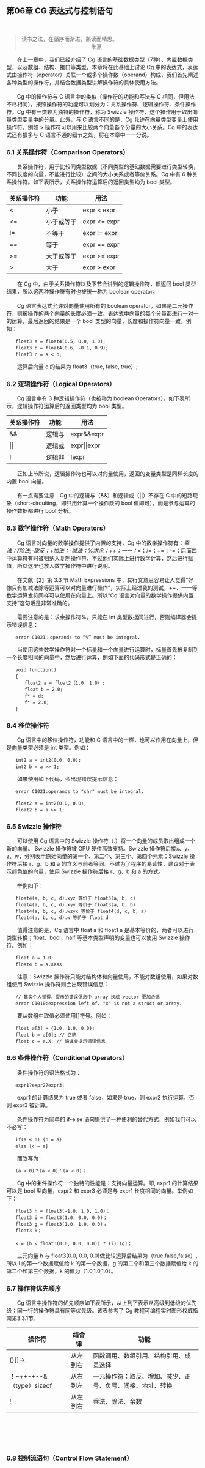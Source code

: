 ## 第06章  CG 表达式与控制语句
<br>

> 读书之法，在循序而渐进，熟读而精思。<br>
　　　　　　　　　　------ 朱熹

　　在上一章中，我们已经介绍了 Cg 语言的基础数据类型（7种）、内置数据类型，以及数组、结构、接口等类型，本章将在此基础上讨论 Cg 中的表达式，表达式由操作符（operator）关联一个或多个操作数（operand）构成，我们首先阐述各种类型的操作符，并结合数据类型讲解操作符的具体使用方法。
<br><br>
　　Cg 中的操作符与 C 语言中的类似（操作符的功能和写法与 C 相同，但用法不尽相同），按照操作符的功能可以划分为：关系操作符、逻辑操作符、条件操作符。Cg 中有一类较为独特的操作符，称为 Swizzle 操作符，这个操作用于取出向量类型变量中的分量。此外，与 C 语言不同的是，Cg 允许在向量类型变量上使用操作符，例如 > 操作符可以用来比较两个向量各个分量的大小关系。Cg 中的表达式还有狠多与 C 语言不通的细节之处，将在本章中一一分说。

### 6.1 关系操作符（Comparison Operators）

　　关系操作符，用于比较同类型数据（不同类型的基础数据需要进行类型转换，不同长度的向量，不能进行比较）之间的大小关系或者等价关系。Cg 中有 6 种关系操作符。如下表所示，关系操作符运算后的返回类型均为 bool 类型。

关系操作符 | 功能 | 用法
---- | --- | ---
< | 小于 | expr < expr
<= |  小于或等于 |  expr <= expr
!= |  不等于 |  expr != expr
== |  等于 |  expr == expr
&#62;= |  大于或等于 |  expr >= expr
&#62; |  大于 |   expr > expr

　　在 Cg 中，由于关系操作符以及下节会讲到的逻辑操作符，都返回 bool 类型结果，所以这两种操作符有时也被统一称为 boolean operator。
<br><br>
　　Cg 语言表达式允许对向量使用所有的 boolean operator，如果是二元操作符，则被操作的两个向量的长度必须一致。表达式中向量的每个分量都进行一对一的运算，最后返回的结果是一个 bool 类型的向量，长度和操作符向量一致。例如：

 ```
　　float3 a = float4(0.5, 0.0, 1.0);
　　float3 b = float4(0.6, -0.1, 0.9);
　　float3 c = a < b;
 ```
 
 　　运算后向量 c 的结果为 float3（true, false, true）;
 
### 6.2 逻辑操作符（Logical Operators）
 
 　　Cg 语言中有 3 种逻辑操作符（也被称为 boolean Operators），如下表所示，逻辑操作符运算后的返回类型均为 bool 类型。
 
关系操作符 | 功能 | 用法
---- | --- | ---
&& | 逻辑与 | expr&&expr
&verbar;&verbar; | 逻辑或 |  expr&verbar;&verbar;expr
! |  逻辑非 |  !expr

 　　正如上节所说，逻辑操作符也可以对向量使用，返回的变量类型是同样长度的内置 bool 向量。
<br><br>
 　　有一点需要注意：Cg 中的逻辑与（&&）和逻辑或（||）不存在 C 中的短路现象（short-circuiting，即只用计算一个操作数的 bool 值即可），而是参与运算的操作数据都进行 bool 分析。
 
### 6.3 数学操作符（Math Operators）

 　　Cg 语言对向量的数学操作提供了内置的支持，Cg 中的数学操作符有：*乘法；/除法;-取反；+加法；-减法；%求余；++；一一；*=；/=；+=；-=；后面四中运算符有时被归纳入复制操作符，不过他们实际上进行数学计算，然后进行赋值，所以这里也放入数学操作符中进行说明。
<br><br>
 　　在文献【2】第 3.3 节 Math Expressions 中，其行文意思容易让人觉得“好像只有加减法除等运算可以对向量进行操作”，实际上经过我的测试，++、一一等数学运算发符同样可以使用在向量上。所以“Cg 语言对向量的数学操作提供内置支持”这句话是非常准确的。
<br><br>
 　　需要注意的是：求余操作符%。只能在 int 类型数据间进行，否则编译器会提示错误信息：
   
 ```
　　error C1021：operands to “%” must be integral.
 ```
 
 　　当使用这些数学操作符对一个标量和一个向量进行运算时，标量首先被复制到一个长度相同的向量中，然后进行运算，例如下面的代码形式是正确的：

 ```
　　void function()
　　{
　　　　float2 a = float2（1.0, 1.0）;
　　　　float b = 2.0;
　　　　f* = d;
　　　　f* = 2.0;
　　}
 ```
  
### 6.4 移位操作符

 　　Cg 语言中的移位操作符，功能和 C 语言中的一样，也可以作用在向量上，但是向量类型必须是 int 类型。例如：

 ```
　　int2 a = int2(0.0, 0.0);
　　int2 b = a >> 1;
 ```
 
 　　如果使用如下代码，会出现错误提示信息：

 ```
　　error C1021:operands to "shr" must be integral.
 ```
 
 ```
　　float2 a = int2(0.0, 0.0);
　　float2 b = a >> 1;
 ```
 
### 6.5 Swizzle 操作符
 
 　　可以使用 Cg 语言中的 Swizzle 操作符（.）将一个向量的成员取出组成一个新的向量。 Swizzle 操作符被 GPU 硬件高效支持。Swizzle 操作符后接x、y、z、w，分别表示原始向量的第一个、第二个、第三个、第四个元素；Swizzle 操作符后接 r、g、b 和 a 的含义与前者等同。不过为了程序的易读性，建议对于表示颜色值的向量，使用 Swizzle 操作符后接 r、g、b 和 a 的方式。
<br><br>
　　举例如下：
  
 ```
　　float4(a, b, c, d).xyz 等价于 float3(a, b, c)
　　float4(a, b, c, d).xyy 等价于 float3(a, b, b)
　　float4(a, b, c, d).wzyx 等价于 float4(d, c, b, a)
　　float4(a, b, c, d).w 等价于 float d
 ```

 　　值得注意的是，Cg 语言中 float a 和 float1 a 是基本等价的，两者可以进行类型转换；float、bool、half 等基本类型声明的变量也可以使用 Swizzle 操作符。例如：

 ```
　　float a = 1.0;
　　float4 b = a.XXXX;
 ```

 　　注意：Swizzle 操作符只能对结构体和向量使用，不能对数组使用，如果对数组使用 Swizzle 操作符则会出现错误信息：

 ```
　　// 其实个人觉得，提示的错误信息中 array 换成 vector 更加合适
　　error C1010:expression left of. "x" is not a struct or array.
 ```
 
 　　要从数组中取值必须使用[]符号。例如：
   
 ```
　　float a[3] = {1.0, 1.0, 0.0};
　　float b = a[0]; // 正确
　　float c = a.X; // 编译会提示错误信息
 ```

### 6.6 条件操作符（Conditional Operators）

 　　条件操作符的语法格式为：

 ```
　　expr1?expr2?expr3;
 ```

 　　expr1 的计算结果为 true 或者 false，如果是 true，则 expr2 执行运算，否则 expr3 被计算。
<br><br>
 　　条件操作符为简单的 if-else 语句提供了一种便利的替代方式，例如我们可以不必写：

 ```
　　if(a < 0) {b = a}
　　else {c = a}
 ```
 
 　　而改写为：

 ```
　　(a < 0)？(a < 0)：(a < 0)；
 ```
 
 　　Cg 中的条件操作符一个独特的性能是：支持向量运算。即, expr1 的计算结果可以是 bool 型向量，expr2 和 expr3 必须是与 expr1 长度相同的向量。举例如下：
   

 ```
　　float3 h = float3(-1.0, 1.0, 1.0)；
　　float3 i = float3(1.0, 0.0, 0.0)；
　　float3 g = float3(1.0, 1.0, 0.0)；
　　float3 k；
　　
　　k = (h < float3(0.0, 0.0, 0.0)) ? (i):(g)；
 ```

 　　三元向量 h 与 float3(0.0, 0.0, 0.0)做比较运算后结果为（true,false,false）,所以 i 的第一个数据赋值给 k 的第一个数据，g 的第二个和第三个数据赋值给 k 的第二个和第三个数据，k 的值为（1.0,1.0,1.0）。

### 6.7 操作符优先顺序

 　　Cg 语言中操作符的优先顺序如下表所示，从上到下表示从高级到低级的优先级；同一行的操作符具有同等优先级。该表参考了 Cg 教程可编程实时图形权威指南第3.3.1节。

操作符 | 结合律 | 功能
---- | --- | ---
()[]->. | 从左到右 | 函数调用、数组引用、结构引用、成员选择
！~++-+-*&（type）sizeof | 从右到左 |  一元操作符：取反、增加、减少、正号、负号、间接、地址、转换
! |  从左到右 |  乘法、除法、余数


<br><br>
<br><br>
### 6.8 控制流语句（Control Flow Statement）
<br><br>
<br><br>
<br><br>
<br><br>











